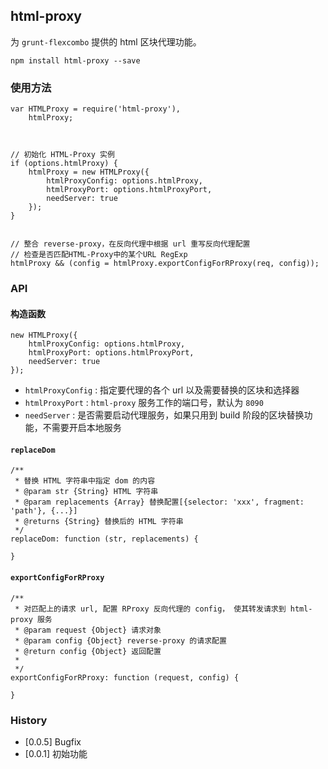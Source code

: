 ## html-proxy

为 `grunt-flexcombo` 提供的 html 区块代理功能。

`npm install html-proxy --save`

### 使用方法

	var HTMLProxy = require('html-proxy'),
    	htmlProxy;
    
    

    // 初始化 HTML-Proxy 实例
    if (options.htmlProxy) {
        htmlProxy = new HTMLProxy({
            htmlProxyConfig: options.htmlProxy,
            htmlProxyPort: options.htmlProxyPort,
            needServer: true
        });
    }
    
    
    // 整合 reverse-proxy，在反向代理中根据 url 重写反向代理配置
    // 检查是否匹配HTML-Proxy中的某个URL RegExp
    htmlProxy && (config = htmlProxy.exportConfigForRProxy(req, config));
        
       
### API

#### 构造函数

	new HTMLProxy({
        htmlProxyConfig: options.htmlProxy,
        htmlProxyPort: options.htmlProxyPort,
        needServer: true
    });
    
- `htmlProxyConfig` : 指定要代理的各个 url 以及需要替换的区块和选择器
- `htmlProxyPort` : `html-proxy` 服务工作的端口号，默认为 `8090`
- `needServer` : 是否需要启动代理服务，如果只用到 build 阶段的区块替换功能，不需要开启本地服务

#### `replaceDom`

    /**
     * 替换 HTML 字符串中指定 dom 的内容
     * @param str {String} HTML 字符串
     * @param replacements {Array} 替换配置[{selector: 'xxx', fragment: 'path'}, {...}]
     * @returns {String} 替换后的 HTML 字符串
     */
    replaceDom: function (str, replacements) {
        
    }

#### `exportConfigForRProxy`

    /**
     * 对匹配上的请求 url, 配置 RProxy 反向代理的 config， 使其转发请求到 html-proxy 服务
     * @param request {Object} 请求对象
     * @param config {Object} reverse-proxy 的请求配置
     * @return config {Object} 返回配置
     *
     */
    exportConfigForRProxy: function (request, config) {
        
    }

### History

- [0.0.5] Bugfix
- [0.0.1] 初始功能